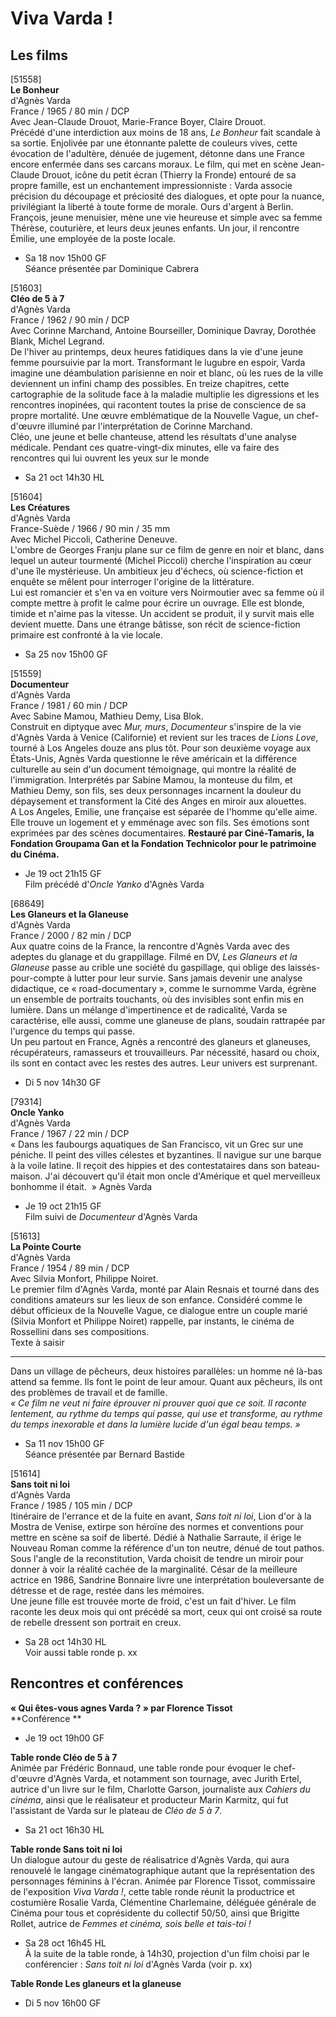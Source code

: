 # Viva Varda !

## Les films

[51558]  
**Le Bonheur**  
d'Agnès Varda  
France / 1965 / 80 min / DCP  
Avec Jean-Claude Drouot, Marie-France Boyer, Claire Drouot.  
Précédé d'une interdiction aux moins de 18 ans, _Le Bonheur_ fait scandale à sa sortie. Enjolivée par une étonnante palette de couleurs vives, cette évocation de l'adultère, dénuée de jugement, détonne dans une France encore enfermée dans ses carcans moraux. Le film, qui met en scène Jean-Claude Drouot, icône du petit écran (Thierry la Fronde) entouré de sa propre famille, est un enchantement impressionniste : Varda associe précision du découpage et préciosité des dialogues, et opte pour la nuance, privilégiant la liberté à toute forme de morale. Ours d'argent à Berlin.  
François, jeune menuisier, mène une vie heureuse et simple avec sa femme Thérèse, couturière, et leurs deux jeunes enfants. Un jour, il rencontre Émilie, une employée de la poste locale.

- Sa 18 nov 15h00 GF  
Séance présentée par Dominique Cabrera

[51603]  
**Cléo de 5 à 7**  
d'Agnès Varda  
France / 1962 / 90 min / DCP  
Avec Corinne Marchand, Antoine Bourseiller, Dominique Davray, Dorothée Blank, Michel Legrand.  
De l'hiver au printemps, deux heures fatidiques dans la vie d'une jeune femme poursuivie par la mort. Transformant le lugubre en espoir, Varda imagine une déambulation parisienne en noir et blanc, où les rues de la ville deviennent un infini champ des possibles. En treize chapitres, cette cartographie de la solitude face à la maladie multiplie les digressions et les rencontres inopinées, qui racontent toutes la prise de conscience de sa propre mortalité. Une œuvre emblématique de la Nouvelle Vague, un chef-d'œuvre illuminé par l'interprétation de Corinne Marchand.  
Cléo, une jeune et belle chanteuse, attend les résultats d'une analyse médicale. Pendant ces quatre-vingt-dix minutes, elle va faire des rencontres qui lui ouvrent les yeux sur le monde

- Sa 21 oct 14h30 HL

[51604]  
**Les Créatures**  
d'Agnès Varda  
France-Suède / 1966 / 90 min / 35 mm  
Avec Michel Piccoli, Catherine Deneuve.  
L'ombre de Georges Franju plane sur ce film de genre en noir et blanc, dans lequel un auteur tourmenté (Michel Piccoli) cherche l'inspiration au cœur d'une île mystérieuse. Un ambitieux jeu d'échecs, où science-fiction et enquête se mêlent pour interroger l'origine de la littérature.  
Lui est romancier et s'en va en voiture vers Noirmoutier avec sa femme où il compte mettre à profit le calme pour écrire un ouvrage. Elle est blonde, timide et n'aime pas la vitesse. Un accident se produit, il y survit mais elle devient muette. Dans une étrange bâtisse, son récit de science-fiction primaire est confronté à la vie locale.

- Sa 25 nov 15h00 GF

[51559]  
**Documenteur**  
d'Agnès Varda  
France / 1981 / 60 min / DCP  
Avec Sabine Mamou, Mathieu Demy, Lisa Blok.  
Construit en diptyque avec _Mur, murs_, _Documenteur_ s'inspire de la vie d'Agnès Varda à Venice (Californie) et revient sur les traces de _Lions Love_, tourné à Los Angeles douze ans plus tôt. Pour son deuxième voyage aux États-Unis, Agnès Varda questionne le rêve américain et la différence culturelle au sein d'un document témoignage, qui montre la réalité de l'immigration. Interprétés par Sabine Mamou, la monteuse du film, et Mathieu Demy, son fils, ses deux personnages incarnent la douleur du dépaysement et transforment la Cité des Anges en miroir aux alouettes.  
A Los Angeles, Emilie, une française est séparée de l'homme qu'elle aime. Elle trouve un logement et y emménage avec son fils. Ses émotions sont exprimées par des scènes documentaires. **Restauré par Ciné-Tamaris, la Fondation Groupama Gan et la Fondation Technicolor pour le patrimoine du Cinéma.**

- Je 19 oct 21h15 GF  
Film précédé d'_Oncle Yanko_ d'Agnès Varda

[68649]  
**Les Glaneurs et la Glaneuse**  
d'Agnès Varda  
France / 2000 / 82 min / DCP  
Aux quatre coins de la France, la rencontre d'Agnès Varda avec des adeptes du glanage et du grappillage. Filmé en DV, _Les Glaneurs et la Glaneuse_ passe au crible une société du gaspillage, qui oblige des laissés-pour-compte à lutter pour leur survie. Sans jamais devenir une analyse didactique, ce « road-documentary », comme le surnomme Varda, égrène un ensemble de portraits touchants, où des invisibles sont enfin mis en lumière. Dans un mélange d'impertinence et de radicalité, Varda se caractérise, elle aussi, comme une glaneuse de plans, soudain rattrapée par l'urgence du temps qui passe.  
Un peu partout en France, Agnès a rencontré des glaneurs et glaneuses, récupérateurs, ramasseurs et trouvailleurs. Par nécessité, hasard ou choix, ils sont en contact avec les restes des autres. Leur univers est surprenant.

- Di 5 nov 14h30 GF

[79314]  
**Oncle Yanko**  
d'Agnès Varda  
France / 1967 / 22 min / DCP  
« Dans les faubourgs aquatiques de San Francisco, vit un Grec sur une péniche. Il peint des villes célestes et byzantines. Il navigue sur une barque à la voile latine. Il reçoit des hippies et des contestataires dans son bateau-maison. J'ai découvert qu'il était mon oncle d'Amérique et quel merveilleux bonhomme il était.  » Agnès Varda

- Je 19 oct 21h15 GF  
Film suivi de _Documenteur_ d'Agnès Varda

[51613]  
**La Pointe Courte**  
d'Agnès Varda  
France / 1954 / 89 min / DCP  
Avec Silvia Monfort, Philippe Noiret.  
Le premier film d'Agnès Varda, monté par Alain Resnais et tourné dans des conditions amateurs sur les lieux de son enfance. Considéré comme le début officieux de la Nouvelle Vague, ce dialogue entre un couple marié (Silvia Monfort et Philippe Noiret) rappelle, par instants, le cinéma de Rossellini dans ses compositions.  
Texte à saisir

---

Dans un village de pêcheurs, deux histoires parallèles: un homme né là-bas attend sa femme. Ils font le point de leur amour. Quant aux pêcheurs, ils ont des problèmes de travail et de famille.  
_« Ce film ne veut ni faire éprouver ni prouver quoi que ce soit. Il raconte lentement, au rythme du temps qui passe, qui use et transforme, au rythme du temps inexorable et dans la lumière lucide d'un égal beau temps. »_

- Sa 11 nov 15h00 GF  
Séance présentée par Bernard Bastide

[51614]  
**Sans toit ni loi**  
d'Agnès Varda  
France / 1985 / 105 min / DCP  
Itinéraire de l'errance et de la fuite en avant, _Sans toit ni loi_, Lion d'or à la Mostra de Venise, extirpe son héroïne des normes et conventions pour mettre en scène sa soif de liberté. Dédié à Nathalie Sarraute, il érige le Nouveau Roman comme la référence d'un ton neutre, dénué de tout pathos. Sous l'angle de la reconstitution, Varda choisit de tendre un miroir pour donner à voir la réalité cachée de la marginalité. César de la meilleure actrice en 1986, Sandrine Bonnaire livre une interprétation bouleversante de détresse et de rage, restée dans les mémoires.  
Une jeune fille est trouvée morte de froid, c'est un fait d'hiver. Le film raconte les deux mois qui ont précédé sa mort, ceux qui ont croisé sa route de rebelle dressent son portrait en creux.

- Sa 28 oct 14h30 HL  
Voir aussi table ronde p. xx

## Rencontres et conférences

**« Qui êtes-vous agnes Varda ? » par Florence Tissot**  
**Conférence **

- Je 19 oct 19h00 GF

**Table ronde Cléo de 5 à 7**  
Animée par Frédéric Bonnaud, une table ronde pour évoquer le chef-d'œuvre d'Agnès Varda, et notamment son tournage, avec Jurith Ertel, autrice d'un livre sur le film, Charlotte Garson, journaliste aux _Cahiers du cinéma_, ainsi que le réalisateur et producteur Marin Karmitz, qui fut l'assistant de Varda sur le plateau de _Cléo de 5 à 7_.

- Sa 21 oct 16h30 HL

**Table ronde Sans toit ni loi**  
Un dialogue autour du geste de réalisatrice d'Agnès Varda, qui aura renouvelé le langage cinématographique autant que la représentation des personnages féminins à l'écran. Animée par Florence Tissot, commissaire de l'exposition _Viva Varda !_, cette table ronde réunit la productrice et costumière Rosalie Varda, Clémentine Charlemaine, déléguée générale de Cinéma pour tous et coprésidente du collectif 50/50, ainsi que Brigitte Rollet, autrice de _Femmes et cinéma, sois belle et tais-toi !_

- Sa 28 oct 16h45 HL  
À la suite de la table ronde, à 14h30, projection d'un film choisi par le conférencier : _Sans toit ni loi_ d'Agnès Varda (voir p. xx)

**Table Ronde Les glaneurs et la glaneuse**

- Di 5 nov 16h00 GF

